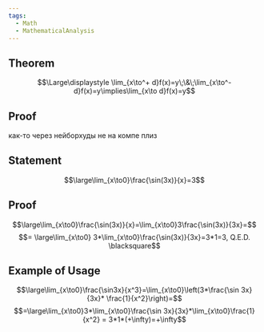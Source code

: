 ```yaml
---
tags:
  - Math
  - MathematicalAnalysis
---
```

## Theorem
$$\Large\displaystyle \lim_{x\to^+ d}f(x)=y\;\&\;\lim_{x\to^-d}f(x)=y\implies\lim_{x\to d}f(x)=y$$
## Proof
как-то через нейборхуды не на компе плиз
## Statement
$$\large\lim_{x\to0}\frac{\sin(3x)}{x}=3$$
## Proof
$$\large\lim_{x\to0}\frac{\sin(3x)}{x}=\lim_{x\to0}3\frac{\sin(3x)}{3x}=$$
$$= \large\lim_{x\to0} 3*\lim_{x\to0}\frac{\sin(3x)}{3x}=3*1=3, Q.E.D. \blacksquare$$
## Example of Usage
$$\large\lim_{x\to0}\frac{\sin3x}{x^3}=\lim_{x\to0}\left(3*\frac{\sin 3x}{3x}* \frac{1}{x^2}\right)=$$$$=\large\lim_{x\to0}3*\lim_{x\to0}\frac{\sin 3x}{3x}*\lim_{x\to0}\frac{1}{x^2} = 3*1*(+\infty)=+\infty$$
